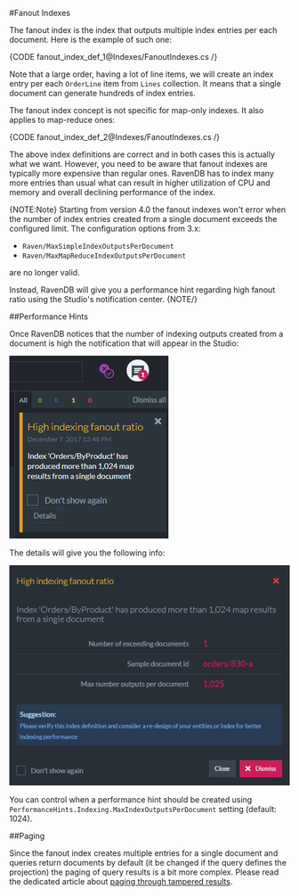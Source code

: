 ﻿#Fanout Indexes

The fanout index is the index that outputs multiple index entries per each document. Here is the example of such one:

{CODE fanout_index_def_1@Indexes/FanoutIndexes.cs /}

Note that a large order, having a lot of line items, we will create an index entry per each `OrderLine` item from `Lines` collection. It means that a single document can generate hundreds of index entries.

The fanout index concept is not specific for map-only indexes. It also applies to map-reduce ones:

{CODE fanout_index_def_2@Indexes/FanoutIndexes.cs /}

The above index definitions are correct and in both cases this is actually what we want. However, you need to be aware that fanout indexes are typically more expensive than regular ones.
RavenDB has to index many more entries than usual what can result in higher utilization of CPU and memory and overall declining performance of the index.

{NOTE:Note}
Starting from version 4.0 the fanout indexes won't error when the number of index entries created from a single document exceeds the configured limit. The configuration options from 3.x:

- `Raven/MaxSimpleIndexOutputsPerDocument` 
- `Raven/MaxMapReduceIndexOutputsPerDocument` 

are no longer valid.

Instead, RavenDB will give you a performance hint regarding high fanout ratio using the Studio's notification center.
{NOTE/}


##Performance Hints

Once RavenDB notices that the number of indexing outputs created from a document is high the notification that will appear in the Studio:

![Figure 1. High indexing fanout ratio notification](images/fanout-index-performance-hint-1.png "High indexing fanout ratio notification")

The details will give you the following info:

![Figure 2. Fanout index, performance hint details](images/fanout-index-performance-hint-2.png "Fanout index, performance hint details")

You can control when a performance hint should be created using `PerformanceHints.Indexing.MaxIndexOutputsPerDocument` setting (default: 1024).

##Paging 

Since the fanout index creates multiple entries for a single document and queries return documents by default (it be changed if the query defines the projection) the paging of query results
is a bit more complex. Please read the dedicated article about [paging through tampered results](../indexes/querying/paging#paging-through-tampered-results).

